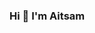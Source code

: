 ### Hi 👋 I'm Aitsam

<!--
**aitsam12/aitsam12** is a ✨ _special_ ✨ repository because its `README.md` (this file) appears on your GitHub profile.

Here are some ideas to get you started:

- 🔭 I’m currently working on Modelling User Cognition for Adaptive HRI
- 🌱 I’m currently learning Neuromorphic Computing
- 👯 I’m looking to collaborate on Applications of Spike Neural Network and neuromorphic computing
- 🤔 I’m looking for help with SpiNNAker and PyNN
- 📫 How to reach me: 

LinkedIn: https://www.linkedin.com/in/muhammad-aitsam-653894105/

Researchgate: https://www.researchgate.net/profile/Muhammad-Aitsam-2

Web of Science: ABC-4316-2021

ORCID: 0000-0002-4157-7282
-->
